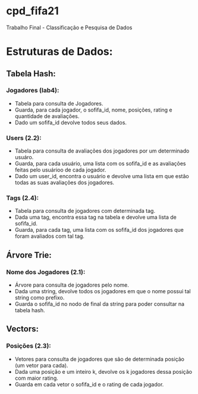 # cpd_fifa21
Trabalho Final - Classificação e Pesquisa de Dados

# Estruturas de Dados:
## Tabela Hash:
### Jogadores (lab4):
- Tabela para consulta de Jogadores.
- Guarda, para cada jogador, o sofifa_id, nome, posições, rating e quantidade de avaliações.
- Dado um sofifa_id devolve todos seus dados.
### Users (2.2):
- Tabela para consulta de avaliações dos jogadores por um determinado usuáro.
- Guarda, para cada usuário, uma lista com os sofifa_id e as avaliações feitas pelo usuárioo de cada jogador.
- Dado um user_id, encontra o usuário e devolve uma lista em que estão todas as suas avaliações dos jogadores.
### Tags (2.4):
- Tabela para consulta de jogadores com determinada tag.
- Dada uma tag, encontra essa tag na tabela e devolve uma lista de sofifa_id.
- Guarda, para cada tag, uma lista com os sofifa_id dos jogadores que foram avaliados com tal tag.
## Árvore Trie:
### Nome dos Jogadores (2.1):
- Árvore para consulta de jogadores pelo nome.
- Dada uma string, devolve todos os jogadores em que o nome possui tal string como prefixo.
- Guarda o sofifa_id no nodo de final da string para poder consultar na tabela hash.
## Vectors:
### Posições (2.3):
- Vetores para consulta de jogadores que são de determinada posição (um vetor para cada).
- Dada uma posição e um inteiro k, devolve os k jogadores dessa posição com maior rating.
- Guarda em cada vetor o sofifa_id e o rating de cada jogador.
